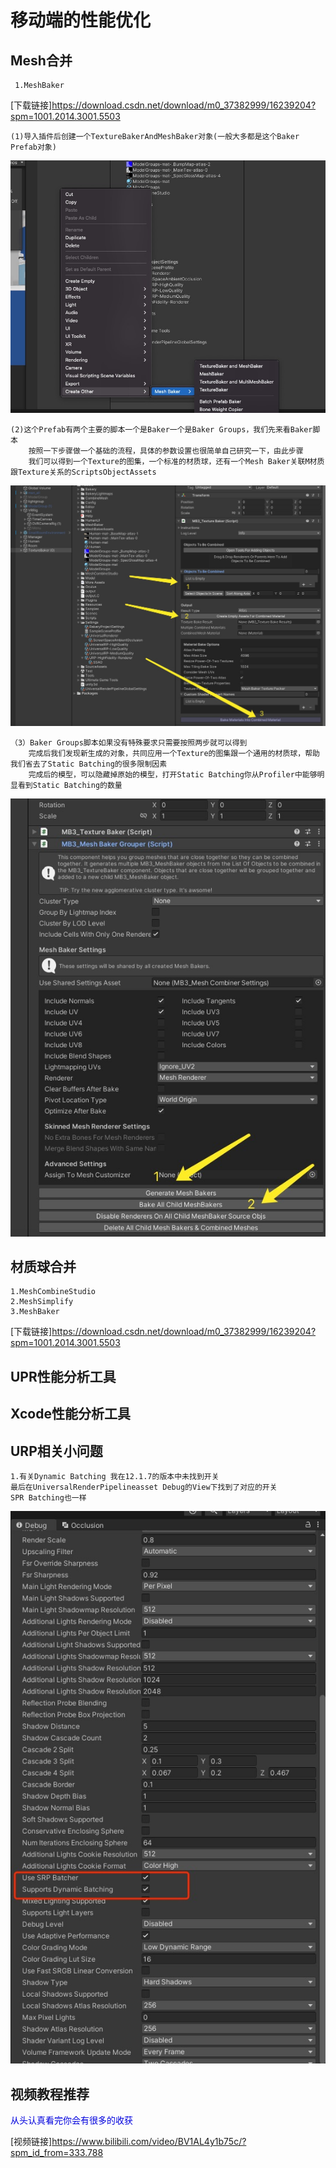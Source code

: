 # 移动端的性能优化
 ## Mesh合并
     1.MeshBaker
[下载链接]<https://download.csdn.net/download/m0_37382999/16239204?spm=1001.2014.3001.5503> 
    
    (1)导入插件后创建一个TextureBakerAndMeshBaker对象(一般大多都是这个Baker Prefab对象)
![TextureBakerAndMeshBaker](./Image/m2.jpg)

    (2)这个Prefab有两个主要的脚本一个是Baker一个是Baker Groups，我们先来看Baker脚本
        按照一下步骤做一个基础的流程，具体的参数设置也很简单自己研究一下，由此步骤
        我们可以得到一个Texture的图集，一个标准的材质球，还有一个Mesh Baker关联M材质跟Texture关系的ScriptsObjectAssets
![TextureBakerAndMeshBaker](./Image/m3.jpg)

    （3）Baker Groups脚本如果没有特殊要求只需要按照两步就可以得到
        完成后我们发现新生成的对象，共同应用一个Texture的图集跟一个通用的材质球，帮助我们省去了Static Batching的很多限制因素
        完成后的模型，可以隐藏掉原始的模型，打开Static Batching你从Profiler中能够明显看到Static Batching的数量
![TextureBakerAndMeshBaker](./Image/m4.jpg)  


 ## 材质球合并
    1.MeshCombineStudio
    2.MeshSimplify
    3.MeshBaker
[下载链接]<https://download.csdn.net/download/m0_37382999/16239204?spm=1001.2014.3001.5503> 

 ## UPR性能分析工具
 ## Xcode性能分析工具
 ## URP相关小问题
    1.有关Dynamic Batching 我在12.1.7的版本中未找到开关
    最后在UniversalRenderPipelineasset Debug的View下找到了对应的开关
    SPR Batching也一样
![Dynamic Batching](./Image/m1.jpg)

## 视频教程推荐

<font color="#0000dd">从头认真看完你会有很多的收获</font><br /> 

[视频链接]<https://www.bilibili.com/video/BV1AL4y1b75c/?spm_id_from=333.788>

 




   